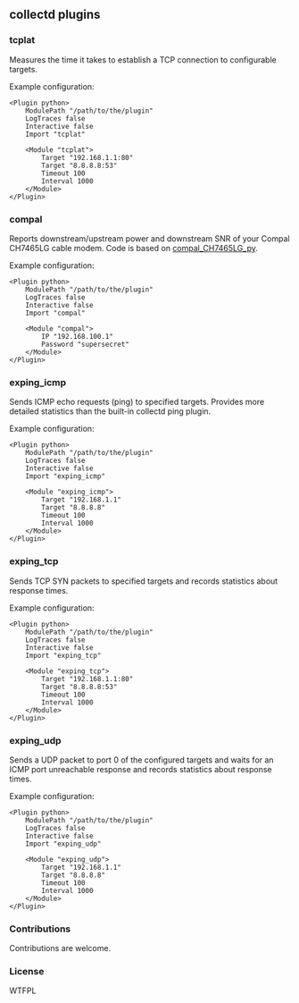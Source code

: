 ## collectd plugins

### tcplat
Measures the time it takes to establish a TCP connection to configurable targets.

Example configuration:
```
<Plugin python>
    ModulePath "/path/to/the/plugin"
    LogTraces false
    Interactive false
    Import "tcplat"

    <Module "tcplat">
        Target "192.168.1.1:80"
        Target "8.8.8.8:53"
        Timeout 100
        Interval 1000
    </Module>
</Plugin>
```

### compal
Reports downstream/upstream power and downstream SNR of your Compal CH7465LG cable modem.
Code is based on [compal_CH7465LG_py](https://github.com/ties/compal_CH7465LG_py).

Example configuration:
```
<Plugin python>
    ModulePath "/path/to/the/plugin"
    LogTraces false
    Interactive false
    Import "compal"

    <Module "compal">
        IP "192.168.100.1"
        Password "supersecret"
    </Module>
</Plugin>
```

### exping_icmp
Sends ICMP echo requests (ping) to specified targets. Provides more detailed statistics than the built-in collectd ping plugin.

Example configuration:
```
<Plugin python>
    ModulePath "/path/to/the/plugin"
    LogTraces false
    Interactive false
    Import "exping_icmp"

    <Module "exping_icmp">
        Target "192.168.1.1"
        Target "8.8.8.8"
        Timeout 100
        Interval 1000
    </Module>
</Plugin>
```

### exping_tcp
Sends TCP SYN packets to specified targets and records statistics about response times.

Example configuration:
```
<Plugin python>
    ModulePath "/path/to/the/plugin"
    LogTraces false
    Interactive false
    Import "exping_tcp"

    <Module "exping_tcp">
        Target "192.168.1.1:80"
        Target "8.8.8.8:53"
        Timeout 100
        Interval 1000
    </Module>
</Plugin>
```

### exping_udp
Sends a UDP packet to port 0 of the configured targets and waits for an ICMP port unreachable response and records statistics about response times.

Example configuration:
```
<Plugin python>
    ModulePath "/path/to/the/plugin"
    LogTraces false
    Interactive false
    Import "exping_udp"

    <Module "exping_udp">
        Target "192.168.1.1"
        Target "8.8.8.8"
        Timeout 100
        Interval 1000
    </Module>
</Plugin>
```

### Contributions
Contributions are welcome.

### License
WTFPL
